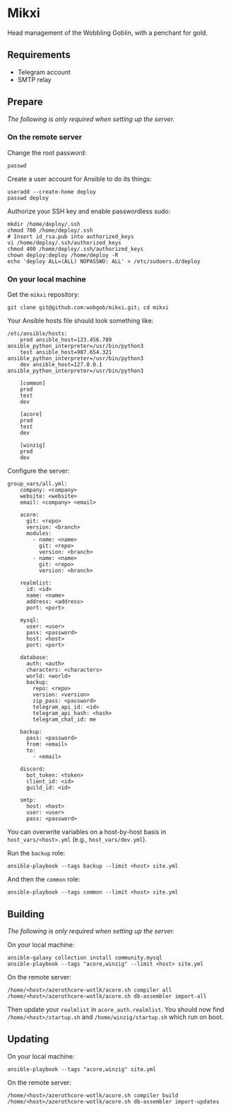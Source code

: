 # Mikxi
Head management of the Wobbling Goblin, with a penchant for gold.

## Requirements
* Telegram account
* SMTP relay

## Prepare
*The following is only required when setting up the server.*

### On the remote server
Change the root password:

```
passwd
```

Create a user account for Ansible to do its things:

```
useradd --create-home deploy
passwd deploy
```

Authorize your SSH key and enable passwordless sudo:

```
mkdir /home/deploy/.ssh
chmod 700 /home/deploy/.ssh
# Insert id_rsa.pub into authorized_keys
vi /home/deploy/.ssh/authorized_keys
chmod 400 /home/deploy/.ssh/authorized_keys
chown deploy:deploy /home/deploy -R
echo 'deploy ALL=(ALL) NOPASSWD: ALL' > /etc/sudoers.d/deploy
```

### On your local machine
Get the `mikxi` repository:

```
git clone git@github.com:wobgob/mikxi.git; cd mikxi
```

Your Ansible hosts file should look something like:

```
/etc/ansible/hosts:
    prod ansible_host=123.456.789 ansible_python_interpreter=/usr/bin/python3
    test ansible_host=987.654.321 ansible_python_interpreter=/usr/bin/python3
    dev ansible_host=127.0.0.1 ansible_python_interpreter=/usr/bin/python3

    [common]
    prod
    test
    dev

    [acore]
    prod
    test
    dev

    [winzig]
    prod
    dev
```

Configure the server:

```
group_vars/all.yml:
    company: <company>
    website: <website>
    email: <company> <email>

    acore:
      git: <repo>
      version: <branch>
      modules:
        - name: <name>
          git: <repo>
          version: <branch>
        - name: <name>
          git: <repo>
          version: <branch>

    realmlist:
      id: <id>
      name: <name>
      address: <address>
      port: <port>

    mysql:
      user: <user>
      pass: <password>
      host: <host>
      port: <port>

    database:
      auth: <auth>
      characters: <characters>
      world: <world>
      backup:
        repo: <repo>
        version: <version>
        zip_pass: <password>
        telegram_api_id: <id>
        telegram_api_hash: <hash>
        telegram_chat_id: me

    backup:
      pass: <password>
      from: <email>
      to:
        - <email>

    discord:
      bot_token: <token>
      client_id: <id>
      guild_id: <id>

    smtp:
      host: <host>
      user: <user>
      pass: <password>
```

You can overwrite variables on a host-by-host basis in `host_vars/<host>.yml` (e.g., `host_vars/dev.yml`).

Run the `backup` role:

```
ansible-playbook --tags backup --limit <host> site.yml
```

And then the `common` role:

```
ansible-playbook --tags common --limit <host> site.yml
```

## Building
*The following is only required when setting up the server.*

On your local machine:

```
ansible-galaxy collection install community.mysql
ansible-playbook --tags "acore,winzig" --limit <host> site.yml
```

On the remote server:

```
/home/<host>/azerothcore-wotlk/acore.sh compiler all
/home/<host>/azerothcore-wotlk/acore.sh db-assembler import-all
```

Then update your `realmlist` in `acore_auth.realmlist`. You should now find `/home/<host>/startup.sh` and `/home/winzig/startup.sh` which run on boot.

## Updating
On your local machine:

```
ansible-playbook --tags "acore,winzig" site.yml
```

On the remote server:

```
/home/<host>/azerothcore-wotlk/acore.sh compiler build
/home/<host>/azerothcore-wotlk/acore.sh db-assembler import-updates
```
